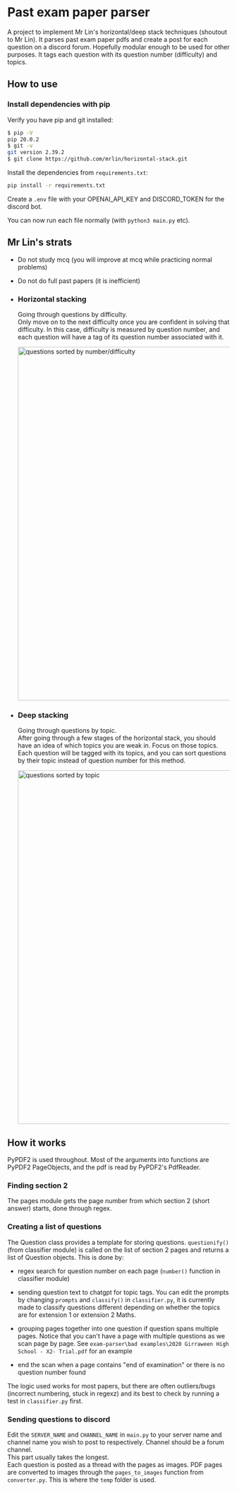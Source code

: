 # Past exam paper parser

A project to implement Mr Lin's horizontal/deep stack techniques (shoutout to Mr Lin). It parses past exam paper pdfs and create a post for each question on a discord forum. Hopefully modular enough to be used for other purposes. It tags each question with its question number (difficulty) and topics.

## How to use

### Install dependencies with pip

Verify you have pip and git installed:

``` bash
$ pip -V 
pip 20.0.2
$ git -v
git version 2.39.2
$ git clone https://github.com/mrlin/horizontal-stack.git
```

Install the dependencies from `requirements.txt`:

``` bash
pip install -r requirements.txt
```

Create a `.env` file with your OPENAI_API_KEY and DISCORD_TOKEN for the discord bot.

You can now run each file normally (with `python3 main.py` etc).

## Mr Lin's strats

- Do not study mcq (you will improve at mcq while practicing normal problems)  

- Do not do full past papers (it is inefficient)

- ### Horizontal stacking

    Going through questions by difficulty.  
    Only move on to the next difficulty once you are confident in solving that difficulty. In this case, difficulty is measured by question number, and each question will have a tag of its question number associated with it.
    
    <img src="https://user-images.githubusercontent.com/97266459/235349701-a1b7f252-2d65-40cc-8f83-1d1d964a37ea.png" width="800" alt="questions sorted by number/difficulty">

- ### Deep stacking

    Going through questions by topic.  
    After going through a few stages of the horizontal stack, you should have an idea of which topics you are weak in. Focus on those topics.  
    Each question will be tagged with its topics, and you can sort questions by their topic instead of question number for this method.
    
    <img src="https://user-images.githubusercontent.com/97266459/235349634-e7fca795-5eb1-4bfe-b014-1384c0a360fe.png" width="800" alt="questions sorted by topic">


## How it works

PyPDF2 is used throughout. Most of the arguments into functions are PyPDF2 PageObjects, and the pdf is read by PyPDF2's PdfReader.

### Finding section 2

The pages module gets the page number from which section 2 (short answer) starts, done through regex.

### Creating a list of questions

The Question class provides a template for storing questions. `questionify()` (from classifier module) is called on the list of section 2 pages and returns a list of Question objects. This is done by:  

- regex search for question number on each page (`number()` function in classifier module)

- sending question text to chatgpt for topic tags. You can edit the prompts by changing `prompts` and `classify()` in `classifier.py`, it is currently made to classify questions different depending on whether the topics are for extension 1 or extension 2 Maths.

- grouping pages together into one question if question spans multiple pages. Notice that you can't have a page with multiple questions as we scan page by page. See `exam-parser\bad examples\2020 Girraween High School - X2- Trial.pdf` for an example

- end the scan when a page contains "end of examination" or there is no question number found

The logic used works for most papers, but there are often outliers/bugs (incorrect numbering, stuck in regexz) and its best to check by running a test in `classifier.py` first.

### Sending questions to discord

Edit the `SERVER_NAME` and `CHANNEL_NAME` in `main.py` to your server name and channel name you wish to post to respectively. Channel should be a forum channel.  
This part usually takes the longest.  
Each question is posted as a thread with the pages as images. PDF pages are converted to images through the `pages_to_images` function from `converter.py`. This is where the `temp` folder is used.
